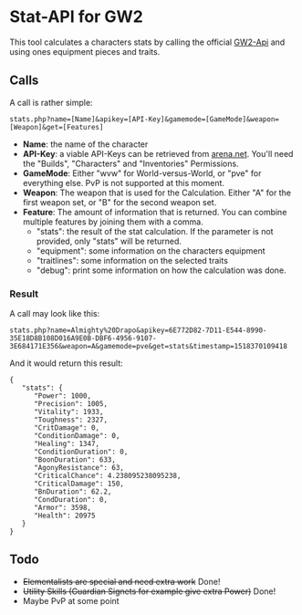 # Stat-API for GW2

This tool calculates a characters stats by calling the official [GW2-Api](https://api.guildwars2.com/v2) and using ones equipment pieces and traits. 

## Calls
A call is rather simple: 
```
stats.php?name=[Name]&apikey=[API-Key]&gamemode=[GameMode]&weapon=[Weapon]&get=[Features]
```

* **Name**: the name of the character 
* **API-Key**: a viable API-Keys can be retrieved from [arena.net](https://account.arena.net/applications). You'll need the "Builds", "Characters" and "Inventories" Permissions.
* **GameMode**: Either "wvw" for World-versus-World, or "pve" for everything else. PvP is not supported at this moment.
* **Weapon**: The weapon that is used for the Calculation. Either "A" for the first weapon set, or "B" for the second weapon set. 
* **Feature**: The amount of information that is returned. You can combine multiple features by joining them with a comma. 
  * "stats": the result of the stat calculation. If the parameter is not provided, only "stats" will be returned.
  * "equipment": some information on the characters equipment
  * "traitlines": some information on the selected traits
  * "debug": print some information on how the calculation was done. 

### Result
A call may look like this: 
```
stats.php?name=Almighty%20Drapo&apikey=6E772D82-7D11-E544-8990-35E18D8B108D016A9E0B-DBF6-4956-9107-3E684171E356&weapon=A&gamemode=pve&get=stats&timestamp=1518370109418
```
And it would return this result:

    {
       "stats": {
          "Power": 1000,
          "Precision": 1005,
          "Vitality": 1933,
          "Toughness": 2327,
          "CritDamage": 0,
          "ConditionDamage": 0,
          "Healing": 1347,
          "ConditionDuration": 0,
          "BoonDuration": 633,
          "AgonyResistance": 63,
          "CriticalChance": 4.238095238095238,
          "CriticalDamage": 150,
          "BnDuration": 62.2,
          "CondDuration": 0,
          "Armor": 3598,
          "Health": 20975
       }
    }

## Todo
* ~~Elementalists are special and need extra work~~ Done!
* ~~Utility Skills (Guardian Signets for example give extra Power)~~ Done!
* Maybe PvP at some point

